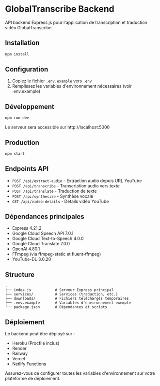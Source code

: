 # GlobalTranscribe Backend

API backend Express.js pour l'application de transcription et traduction vidéo GlobalTranscribe.

## Installation

```bash
npm install
```

## Configuration

1. Copiez le fichier `.env.example` vers `.env`
2. Remplissez les variables d'environnement nécessaires (voir .env.example)

## Développement

```bash
npm run dev
```

Le serveur sera accessible sur http://localhost:5000

## Production

```bash
npm start
```

## Endpoints API

- `POST /api/extract-audio` - Extraction audio depuis URL YouTube
- `POST /api/transcribe` - Transcription audio vers texte
- `POST /api/translate` - Traduction de texte
- `POST /api/synthesize` - Synthèse vocale
- `GET /api/video-details` - Détails vidéo YouTube

## Dépendances principales

- Express 4.21.2
- Google Cloud Speech API 7.0.1
- Google Cloud Text-to-Speech 4.0.0
- Google Cloud Translate 7.0.0
- OpenAI 4.80.1
- FFmpeg (via ffmpeg-static et fluent-ffmpeg)
- YouTube-DL 3.0.20

## Structure

```
.
├── index.js           # Serveur Express principal
├── services/          # Services (traduction, etc.)
├── downloads/         # Fichiers téléchargés temporaires
├── .env.example       # Variables d'environnement exemple
└── package.json       # Dépendances et scripts
```

## Déploiement

Le backend peut être déployé sur :
- Heroku (Procfile inclus)
- Render
- Railway
- Vercel
- Netlify Functions

Assurez-vous de configurer toutes les variables d'environnement sur votre plateforme de déploiement.
